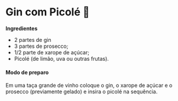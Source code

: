 # Gin com Picolé 🍦

**Ingredientes**

* 2 partes de gin
* 3 partes de prosecco;
* 1/2 parte de xarope de açúcar;
* Picolé (de limão, uva ou outras frutas).

#### **Modo de preparo**

Em uma taça grande de vinho coloque o gin, o xarope de açúcar e o prosecco (previamente gelado) e insira o picolé na sequência.


